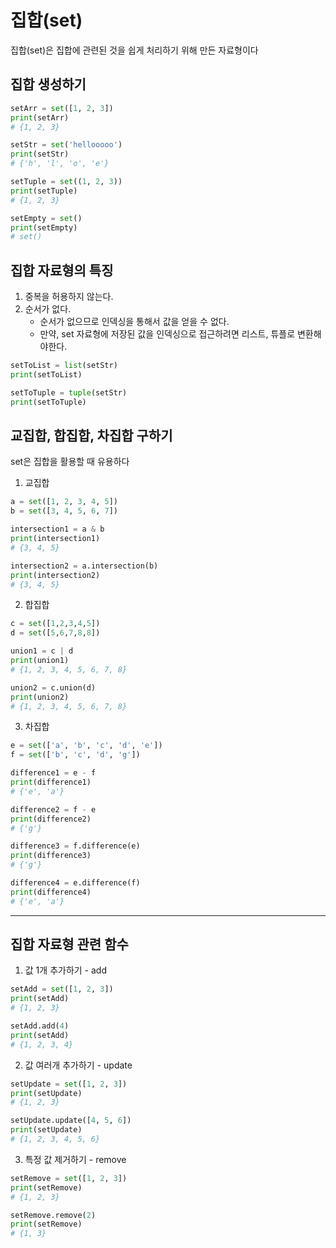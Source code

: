 # 집합(set)

집합(set)은 집합에 관련된 것을 쉽게 처리하기 위해 만든 자료형이다

## 집합 생성하기

```py
setArr = set([1, 2, 3])
print(setArr)
# {1, 2, 3}

setStr = set('hellooooo')
print(setStr)
# {'h', 'l', 'o', 'e'}

setTuple = set((1, 2, 3))
print(setTuple)
# {1, 2, 3}

setEmpty = set()
print(setEmpty)
# set()
```

## 집합 자료형의 특징

1. 중복을 허용하지 않는다.
2. 순서가 없다.
    - 순서가 없으므로 인덱싱을 통해서 값을 얻을 수 없다.
    - 만약, set 자료형에 저장된 값을 인덱싱으로 접근하려면 리스트, 튜플로 변환해야한다.

```py
setToList = list(setStr)
print(setToList)

setToTuple = tuple(setStr)
print(setToTuple)
```

## 교집합, 합집합, 차집합 구하기

set은 집합을 활용할 때 유용하다

1. 교집합

```py
a = set([1, 2, 3, 4, 5])
b = set([3, 4, 5, 6, 7])

intersection1 = a & b
print(intersection1)
# {3, 4, 5}

intersection2 = a.intersection(b)
print(intersection2)
# {3, 4, 5}
```

2. 합집합

```py
c = set([1,2,3,4,5])
d = set([5,6,7,8,8])

union1 = c | d
print(union1)
# {1, 2, 3, 4, 5, 6, 7, 8}

union2 = c.union(d)
print(union2)
# {1, 2, 3, 4, 5, 6, 7, 8}
```

3. 차집합

```py
e = set(['a', 'b', 'c', 'd', 'e'])
f = set(['b', 'c', 'd', 'g'])

difference1 = e - f
print(difference1)
# {'e', 'a'}

difference2 = f - e
print(difference2)
# {'g'}

difference3 = f.difference(e)
print(difference3)
# {'g'}

difference4 = e.difference(f)
print(difference4)
# {'e', 'a'}
```

---

## 집합 자료형 관련 함수

1. 값 1개 추가하기 - add

```py
setAdd = set([1, 2, 3])
print(setAdd)
# {1, 2, 3}

setAdd.add(4)
print(setAdd)
# {1, 2, 3, 4}
```

2. 값 여러개 추가하기 - update

```py
setUpdate = set([1, 2, 3])
print(setUpdate)
# {1, 2, 3}

setUpdate.update([4, 5, 6])
print(setUpdate)
# {1, 2, 3, 4, 5, 6}
```

3. 특정 값 제거하기 - remove

```py
setRemove = set([1, 2, 3])
print(setRemove)
# {1, 2, 3}

setRemove.remove(2)
print(setRemove)
# {1, 3}
```
